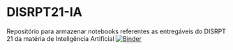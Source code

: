 # DISRPT21-IA
Repositório para armazenar notebooks referentes as entregáveis do DISRPT 21 da matéria de Inteligência Artificial
[![Binder](https://mybinder.org/badge_logo.svg)](https://mybinder.org/v2/gh/isagmonteiro/DISRPT21-IA/24d3665bfa2cff031c6b72442b579378aa0005e0)
